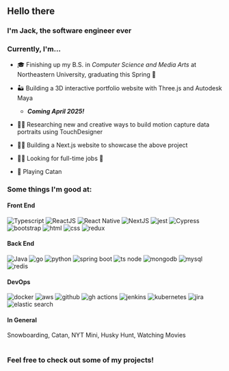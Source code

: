 ## Hello there

### I'm Jack, the software engineer ever

### Currently, I'm...
- 🎓 Finishing up my B.S. in _Computer Science and Media Arts_ at Northeastern University, graduating this Spring 🤯
- 🏜️ Building a 3D interactive portfolio website with Three.js and Autodesk Maya

  - _**Coming April 2025!**_
- 👨‍💻 Researching new and creative ways to build motion capture data portraits using TouchDesigner
- 👨‍💻 Building a Next.js website to showcase the above project
- 👨‍🎓 Looking for full-time jobs 👀 
- 🧩 Playing Catan

### Some things I'm good at:
#### Front End
![Typescript](https://img.shields.io/badge/TypeScript-007ACC?style=for-the-badge&logo=typescript&logoColor=white
) ![ReactJS](https://img.shields.io/badge/React-20232A?style=for-the-badge&logo=react&logoColor=61DAFB) ![React Native](https://img.shields.io/badge/React_Native-20232A?style=for-the-badge&logo=react&logoColor=61DAFB) ![NextJS](https://img.shields.io/badge/next%20js-000000?style=for-the-badge&logo=nextdotjs&logoColor=white) ![jest](https://img.shields.io/badge/Jest-C21325?style=for-the-badge&logo=jest&logoColor=white) ![Cypress](https://img.shields.io/badge/Cypress-17202C?style=for-the-badge&logo=cypress&logoColor=white) ![bootstrap](https://img.shields.io/badge/Bootstrap-563D7C?style=for-the-badge&logo=bootstrap&logoColor=white) ![html](https://img.shields.io/badge/HTML5-E34F26?style=for-the-badge&logo=html5&logoColor=white) ![css](https://img.shields.io/badge/CSS3-1572B6?style=for-the-badge&logo=css3&logoColor=white) ![redux](https://img.shields.io/badge/Redux-593D88?style=for-the-badge&logo=redux&logoColor=white)
#### Back End
![Java](https://img.shields.io/badge/java-%23ED8B00.svg?style=for-the-badge&logo=openjdk&logoColor=white) ![go](https://img.shields.io/badge/Go-00ADD8?style=for-the-badge&logo=go&logoColor=white) ![python](https://img.shields.io/badge/Python-FFD43B?style=for-the-badge&logo=python&logoColor=blue) ![spring boot](https://img.shields.io/badge/Spring_Boot-6DB33F?style=for-the-badge&logo=spring-boot&logoColor=white) ![ts node](https://img.shields.io/badge/ts--node-3178C6?style=for-the-badge&logo=ts-node&logoColor=white) ![mongodb](https://img.shields.io/badge/MongoDB-4EA94B?style=for-the-badge&logo=mongodb&logoColor=white) ![mysql](https://img.shields.io/badge/MySQL-005C84?style=for-the-badge&logo=mysql&logoColor=white) ![redis](https://img.shields.io/badge/redis-%23DD0031.svg?&style=for-the-badge&logo=redis&logoColor=white)
#### DevOps
![docker](https://img.shields.io/badge/Docker-2CA5E0?style=for-the-badge&logo=docker&logoColor=white) ![aws](https://img.shields.io/badge/AWS-%23FF9900.svg?style=for-the-badge&logo=amazon-aws&logoColor=white) ![github](https://img.shields.io/badge/GitHub-100000?style=for-the-badge&logo=github&logoColor=white) ![gh actions](https://img.shields.io/badge/GitHub_Actions-2088FF?style=for-the-badge&logo=github-actions&logoColor=white) ![jenkins](https://img.shields.io/badge/Jenkins-49728B?style=for-the-badge&logo=jenkins&logoColor=white) ![kubernetes](https://img.shields.io/badge/Kubernetes-3069DE?style=for-the-badge&logo=kubernetes&logoColor=white) ![jira](https://img.shields.io/badge/Jira-0052CC?style=for-the-badge&logo=Jira&logoColor=white) ![elastic search](https://img.shields.io/badge/Elastic_Search-005571?style=for-the-badge&logo=elasticsearch&logoColor=white)
#### In General
Snowboarding, Catan, NYT Mini, Husky Hunt, Watching Movies


#  
### Feel free to check out some of my projects!

